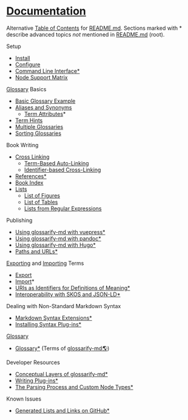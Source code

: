 [doc-cli]: ./cli.md

[doc-config]: ../conf/README.md

[doc-dev-conceptual-layers]: ./conceptual-layers.md

[doc-dev-node-types]: ../lib/ast/with/node-type.md

[doc-export]: ./export.md

[doc-glossary]: ./glossary.md

[doc-import]: ./import.md

[doc-lists-on-github]: ./lists-on-github.md

[doc-path-rewriting]: ./paths-and-urls.md

[doc-plugins]: ./plugins.md

[doc-plugins-dev]: ./plugins-dev.md

[doc-vocabulary-uris]: ./vocabulary-uris.md

[doc-with-hugo]: ./use-with-hugo.md

[doc-with-pandoc]: ./use-with-pandoc.md

[doc-with-vuepress]: ./use-with-vuepress.md

[doc-references]: ./references.md

[doc-skos-interop]: ./skos-interop.md

[doc-syntax-extensions]: ./markdown-syntax-extensions.md

[README.md]: ../README.md

# [Documentation](#documentation)

Alternative [Table of Contents][1] for [README.md].
Sections marked with \* describe advanced topics *not* mentioned in [README.md] (root).

Setup

*   [Install][2]
*   [Configure][doc-config]
*   [Command Line Interface\*][doc-cli]
*   [Node Support Matrix][3]

[Glossary][4] Basics

*   [Basic Glossary Example][5]
*   [Aliases and Synonyms][6]
    *   [Term Attributes][7]\*
*   [Term Hints][8]
*   [Multiple Glossaries][9]
*   [Sorting Glossaries][10]

Book Writing

*   [Cross Linking][11]
    *   [Term-Based Auto-Linking][12]
    *   [Identifier-based Cross-Linking][13]
*   [References\*][doc-references]
*   [Book Index][14]
*   [Lists][15]
    *   [List of Figures][16]
    *   [List of Tables][17]
    *   [Lists from Regular Expressions][18]

Publishing

*   [Using glossarify-md with vuepress\*][doc-with-vuepress]
*   [Using glossarify-md with pandoc\*][doc-with-pandoc]
*   [Using glossarify-md with Hugo\*][doc-with-hugo]
*   [Paths and URLs\*][doc-path-rewriting]

[Exporting][19] and [Importing][20] Terms

*   [Export][doc-export]
*   [Import][doc-import]\*
*   [URIs as Identifiers for Definitions of Meaning\*][doc-vocabulary-uris]
*   [Interoperability with SKOS and JSON-LD\*][doc-skos-interop]

Dealing with Non-Standard Markdown Syntax

*   [Markdown Syntax Extensions\*][doc-syntax-extensions]
*   [Installing Syntax Plug-ins\*][doc-plugins]

[Glossary][4]

*   [Glossary\*][doc-glossary] (Terms of [glossarify-md🌎][21])

Developer Resources

*   [Conceptual Layers of glossarify-md\*][doc-dev-conceptual-layers]
*   [Writing Plug-ins\*][doc-plugins-dev]
*   [The Parsing Process and Custom Node Types\*][doc-dev-node-types]

Known Issues

*   [Generated Lists and Links on GitHub\*][doc-lists-on-github]

[1]: https://github.com/about-code/glossarify-md/tree/master/doc/README.md

[2]: ../README.md#install

[3]: ../README.md#node-support-matrix

[4]: https://github.com/about-code/glossarify-md/tree/master/doc/glossary.md

[5]: ../README.md#sample

[6]: ../README.md#aliases-and-synonyms

[7]: ./term-attributes.md

[8]: ../README.md#term-hints

[9]: ../README.md#multiple-glossaries

[10]: ../README.md#sorting-glossaries

[11]: ../README.md#cross-linking

[12]: ../README.md#term-based-auto-linking

[13]: ../README.md#identifier-based-cross-linking

[14]: ../README.md#book-index

[15]: ../README.md#lists

[16]: ../README.md#list-of-figures

[17]: ../README.md#list-of-tables

[18]: ../README.md#lists-from-regular-expressions

[19]: https://github.com/about-code/glossarify-md/tree/master/doc/export.md

[20]: https://github.com/about-code/glossarify-md/tree/master/doc/import.md

[21]: https://github.com/about-code/glossarify-md "This project."
